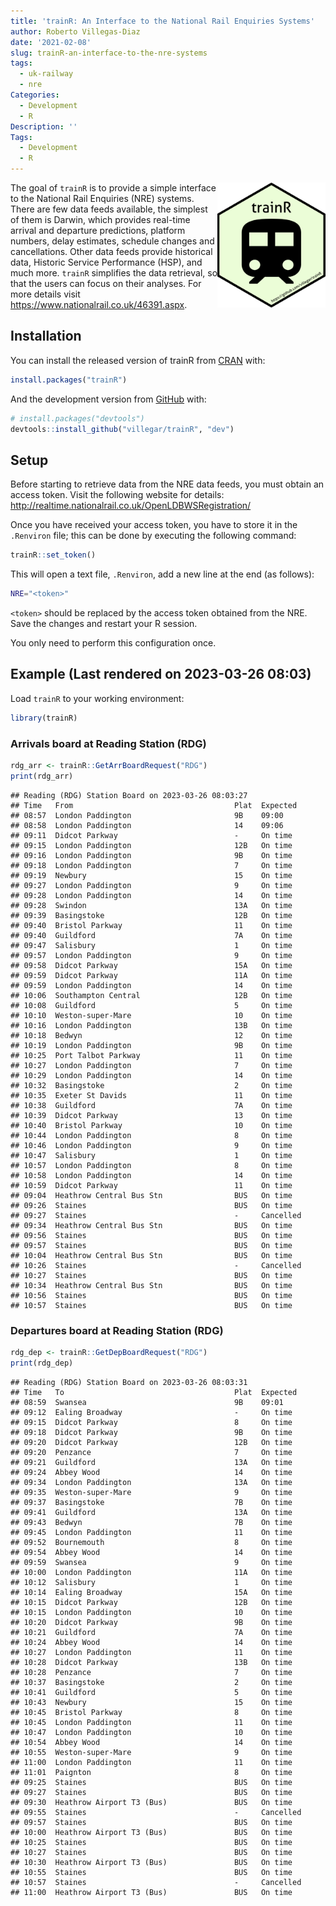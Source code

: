 ```yaml
---
title: 'trainR: An Interface to the National Rail Enquiries Systems'
author: Roberto Villegas-Diaz
date: '2021-02-08'
slug: trainR-an-interface-to-the-nre-systems
tags:
  - uk-railway
  - nre
Categories:
  - Development
  - R
Description: ''
Tags:
  - Development
  - R
---
```


<img src="https://raw.githubusercontent.com/villegar/trainR/main/inst/images/logo.png" alt="logo" align="right" height=200px/>

The goal of `trainR` is to provide a simple interface to the 
National Rail Enquiries (NRE) systems. There are few data feeds 
available, the simplest of them is Darwin, which provides real-time 
arrival and departure predictions, platform numbers, delay estimates, 
schedule changes and cancellations. Other data feeds provide historical 
data, Historic Service Performance (HSP), and much more. `trainR` 
simplifies the data retrieval, so that the users can focus on their 
analyses. For more details visit 
https://www.nationalrail.co.uk/46391.aspx.

## Installation

You can install the released version of trainR from [CRAN](https://CRAN.R-project.org) with:

``` r
install.packages("trainR")
```

And the development version from [GitHub](https://github.com/) with:

``` r
# install.packages("devtools")
devtools::install_github("villegar/trainR", "dev")
```

## Setup
Before starting to retrieve data from the NRE data feeds, you must obtain an access token. 
Visit the following website for details: http://realtime.nationalrail.co.uk/OpenLDBWSRegistration/

Once you have received your access token, you have to store it in the `.Renviron` file; this can be 
done by executing the following command:


```r
trainR::set_token()
```

This will open a text file, `.Renviron`, add a new line at the end (as follows):

```bash
NRE="<token>"
```

`<token>` should be replaced by the access token obtained from the NRE. Save the changes and restart 
your R session.

You only need to perform this configuration once.

## Example (Last rendered on 2023-03-26 08:03)

Load `trainR` to your working environment:

```r
library(trainR)
```

### Arrivals board at Reading Station (RDG)


```r
rdg_arr <- trainR::GetArrBoardRequest("RDG")
print(rdg_arr)
```

```
## Reading (RDG) Station Board on 2023-03-26 08:03:27
## Time   From                                    Plat  Expected
## 08:57  London Paddington                       9B    09:00
## 08:58  London Paddington                       14    09:06
## 09:11  Didcot Parkway                          -     On time
## 09:15  London Paddington                       12B   On time
## 09:16  London Paddington                       9B    On time
## 09:18  London Paddington                       7     On time
## 09:19  Newbury                                 15    On time
## 09:27  London Paddington                       9     On time
## 09:28  London Paddington                       14    On time
## 09:28  Swindon                                 13A   On time
## 09:39  Basingstoke                             12B   On time
## 09:40  Bristol Parkway                         11    On time
## 09:40  Guildford                               7A    On time
## 09:47  Salisbury                               1     On time
## 09:57  London Paddington                       9     On time
## 09:58  Didcot Parkway                          15A   On time
## 09:59  Didcot Parkway                          11A   On time
## 09:59  London Paddington                       14    On time
## 10:06  Southampton Central                     12B   On time
## 10:08  Guildford                               5     On time
## 10:10  Weston-super-Mare                       10    On time
## 10:16  London Paddington                       13B   On time
## 10:18  Bedwyn                                  12    On time
## 10:19  London Paddington                       9B    On time
## 10:25  Port Talbot Parkway                     11    On time
## 10:27  London Paddington                       7     On time
## 10:29  London Paddington                       14    On time
## 10:32  Basingstoke                             2     On time
## 10:35  Exeter St Davids                        11    On time
## 10:38  Guildford                               7A    On time
## 10:39  Didcot Parkway                          13    On time
## 10:40  Bristol Parkway                         10    On time
## 10:44  London Paddington                       8     On time
## 10:46  London Paddington                       9     On time
## 10:47  Salisbury                               1     On time
## 10:57  London Paddington                       8     On time
## 10:58  London Paddington                       14    On time
## 10:59  Didcot Parkway                          11    On time
## 09:04  Heathrow Central Bus Stn                BUS   On time
## 09:26  Staines                                 BUS   On time
## 09:27  Staines                                 -     Cancelled
## 09:34  Heathrow Central Bus Stn                BUS   On time
## 09:56  Staines                                 BUS   On time
## 09:57  Staines                                 BUS   On time
## 10:04  Heathrow Central Bus Stn                BUS   On time
## 10:26  Staines                                 -     Cancelled
## 10:27  Staines                                 BUS   On time
## 10:34  Heathrow Central Bus Stn                BUS   On time
## 10:56  Staines                                 BUS   On time
## 10:57  Staines                                 BUS   On time
```

### Departures board at Reading Station (RDG)


```r
rdg_dep <- trainR::GetDepBoardRequest("RDG")
print(rdg_dep)
```

```
## Reading (RDG) Station Board on 2023-03-26 08:03:31
## Time   To                                      Plat  Expected
## 08:59  Swansea                                 9B    09:01
## 09:12  Ealing Broadway                         -     On time
## 09:15  Didcot Parkway                          8     On time
## 09:18  Didcot Parkway                          9B    On time
## 09:20  Didcot Parkway                          12B   On time
## 09:20  Penzance                                7     On time
## 09:21  Guildford                               13A   On time
## 09:24  Abbey Wood                              14    On time
## 09:34  London Paddington                       13A   On time
## 09:35  Weston-super-Mare                       9     On time
## 09:37  Basingstoke                             7B    On time
## 09:41  Guildford                               13A   On time
## 09:43  Bedwyn                                  7B    On time
## 09:45  London Paddington                       11    On time
## 09:52  Bournemouth                             8     On time
## 09:54  Abbey Wood                              14    On time
## 09:59  Swansea                                 9     On time
## 10:00  London Paddington                       11A   On time
## 10:12  Salisbury                               1     On time
## 10:14  Ealing Broadway                         15A   On time
## 10:15  Didcot Parkway                          12B   On time
## 10:15  London Paddington                       10    On time
## 10:20  Didcot Parkway                          9B    On time
## 10:21  Guildford                               7A    On time
## 10:24  Abbey Wood                              14    On time
## 10:27  London Paddington                       11    On time
## 10:28  Didcot Parkway                          13B   On time
## 10:28  Penzance                                7     On time
## 10:37  Basingstoke                             2     On time
## 10:41  Guildford                               5     On time
## 10:43  Newbury                                 15    On time
## 10:45  Bristol Parkway                         8     On time
## 10:45  London Paddington                       11    On time
## 10:47  London Paddington                       10    On time
## 10:54  Abbey Wood                              14    On time
## 10:55  Weston-super-Mare                       9     On time
## 11:00  London Paddington                       11    On time
## 11:01  Paignton                                8     On time
## 09:25  Staines                                 BUS   On time
## 09:27  Staines                                 BUS   On time
## 09:30  Heathrow Airport T3 (Bus)               BUS   On time
## 09:55  Staines                                 -     Cancelled
## 09:57  Staines                                 BUS   On time
## 10:00  Heathrow Airport T3 (Bus)               BUS   On time
## 10:25  Staines                                 BUS   On time
## 10:27  Staines                                 BUS   On time
## 10:30  Heathrow Airport T3 (Bus)               BUS   On time
## 10:55  Staines                                 BUS   On time
## 10:57  Staines                                 -     Cancelled
## 11:00  Heathrow Airport T3 (Bus)               BUS   On time
```
